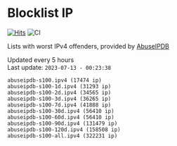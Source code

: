 # Blocklist IP

[![Hits](https://hits.seeyoufarm.com/api/count/incr/badge.svg?url=https%3A%2F%2Fgithub.com%2Fborestad%2Fblocklist-ip%2F&count_bg=%2379C83D&title_bg=%23555555&icon=&icon_color=%23E7E7E7&title=hits&edge_flat=false)](https://hits.seeyoufarm.com)  ![CI](https://img.shields.io/github/workflow/status/borestad/blocklist-ip/CI?style=flat-square)

Lists with worst IPv4 offenders, provided by [AbuseIPDB](https://www.abuseipdb.com/)

<!-- FOOTER-PLACEHOLDER -->
Updated every 5 hours<br>
Last update: `2023-07-13 - 00:23:38`
```
abuseipdb-s100.ipv4 (17474 ip)
abuseipdb-s100-1d.ipv4 (31293 ip)
abuseipdb-s100-2d.ipv4 (34565 ip)
abuseipdb-s100-3d.ipv4 (36265 ip)
abuseipdb-s100-7d.ipv4 (41888 ip)
abuseipdb-s100-30d.ipv4 (56410 ip)
abuseipdb-s100-60d.ipv4 (56410 ip)
abuseipdb-s100-90d.ipv4 (131479 ip)
abuseipdb-s100-120d.ipv4 (158508 ip)
abuseipdb-s100-all.ipv4 (322231 ip)
```
